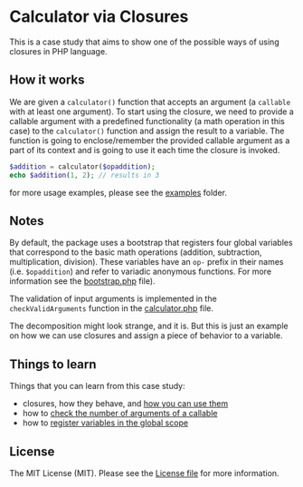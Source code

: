 # Calculator via Closures

This is a case study that aims to show one of the possible ways of using closures in PHP language.
 

## How it works
 
We are given a `calculator()` function that accepts an argument (a `callable` with at least one argument). To start
using the closure, we need to provide a callable argument with a predefined functionality (a math operation in this
case) to the `calculator()` function and assign the result to a variable. The function is going to enclose/remember
the provided callable argument as a part of its context and is going to use it each time the closure is invoked.

```php
$addition = calculator($opaddition);
echo $addition(1, 2); // results in 3
```
for more usage examples, please see the [examples](examples/) folder.


## Notes

By default, the package uses a bootstrap that registers four global variables that correspond to the basic math operations
(addition, subtraction, multiplication, division). These variables have an `op-` prefix in their names (i.e. `$opaddition`)
and refer to variadic anonymous functions. For more information see the [bootstrap.php](src/Operations/bootstrap.php) file).

The validation of input arguments is implemented in the `checkValidArguments` function in the [calculator.php](src/calculator.php) file.

The decomposition might look strange, and it is. But this is just an example on how we can use closures and assign
a piece of behavior to a variable. 


## Things to learn

[//]: # (@todo don't forget to update the line numbers)
Things that you can learn from this case study:
- closures, how they behave, and [how you can use them](src/calculator.php#L16)
- how to [check the number of arguments of a callable](src/calculator.php#L25)
- how to [register variables in the global scope](src/Operations/bootstrap.php#L32)


## License

The MIT License (MIT). Please see the [License file](LICENSE.md) for more information.